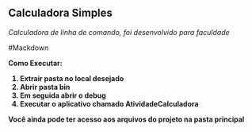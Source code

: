 <h2>Calculadora Simples</h2>

<i>Calculadora de linha de comando, foi desenvolvido para faculdade</i>

#Mackdown

<b>Como Executar:<b>
1. Extrair pasta no local desejado
2. Abrir pasta bin
3. Em seguida abrir o debug 
4. Executar o aplicativo chamado AtividadeCalculadora

Você ainda pode ter acesso aos arquivos do projeto na pasta principal

